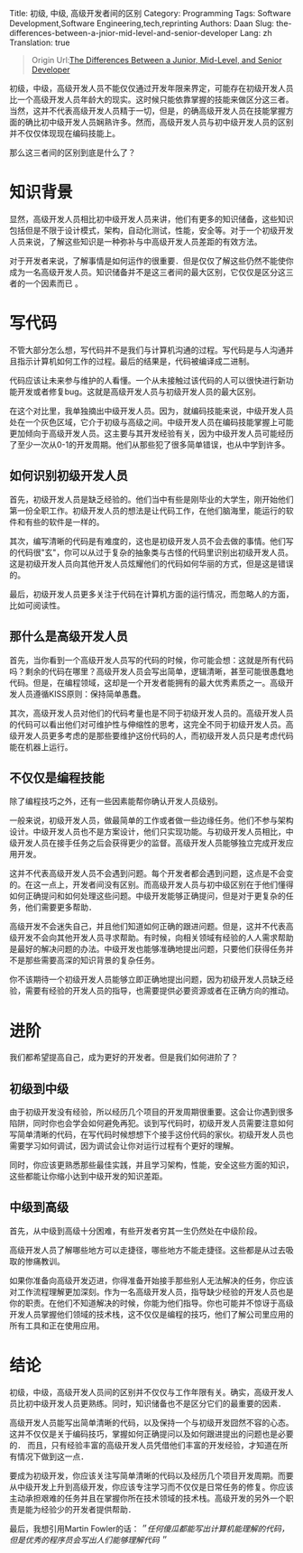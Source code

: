 Title: 初级, 中级, 高级开发者间的区别
Category: Programming
Tags: Software Development,Software Engineering,tech,reprinting
Authors: Daan
Slug: the-differences-between-a-jnior-mid-level-and-senior-developer
Lang: zh
Translation: true


> Origin Url:[The Differences Between a Junior, Mid-Level, and Senior Developer][1]

初级，中级，高级开发人员不能仅仅通过开发年限来界定，可能存在初级开发人员比一个高级开发人员年龄大的现实。这时候只能依靠掌握的技能来做区分这三者。当然，这并不代表高级开发人员精于一切，但是，的确高级开发人员在技能掌握方面的确比初中级开发人员娴熟许多。然而，高级开发人员与初中级开发人员的区别并不仅仅体现现在编码技能上。

那么这三者间的区别到底是什么了？


# 知识背景

显然，高级开发人员相比初中级开发人员来讲，他们有更多的知识储备，这些知识包括但是不限于设计模式，架构，自动化测试，性能，安全等。对于一个初级开发人员来说，了解这些知识是一种弥补与中高级开发人员差距的有效方法。

对于开发者来说，了解事情是如何运作的很重要．但是仅仅了解这些仍然不能使你成为一名高级开发人员。知识储备并不是这三者间的最大区别，它仅仅是区分这三者的一个因素而已 。

# 写代码
不管大部分怎么想，写代码并不是我们与计算机沟通的过程。写代码是与人沟通并且指示计算机如何工作的过程。最后的结果是，代码被编译成二进制。

代码应该让未来参与维护的人看懂。一个从未接触过该代码的人可以很快进行新功能开发或者修复bug。这就是高级开发人员与初级开发人员的最大区别。

在这个对比里，我单独摘出中级开发人员。因为，就编码技能来说，中级开发人员处在一个灰色区域，它介于初级与高级之间。中级开发人员在编码技能掌握上可能更加倾向于高级开发人员。这主要与其开发经验有关，因为中级开发人员可能经历了至少一次从0-1的开发周期。他们从那些犯了很多简单错误，也从中学到许多。

## 如何识别初级开发人员

首先，初级开发人员是缺乏经验的。他们当中有些是刚毕业的大学生，刚开始他们第一份全职工作。初级开发人员的想法是让代码工作，在他们脑海里，能运行的软件和有些的软件是一样的。

其次，编写清晰的代码是有难度的，这也是初级开发人员不会去做的事情。他们写的代码很"玄"，你可以从过于复杂的抽象类与古怪的代码里识别出初级开发人员。这是初级开发人员向其他开发人员炫耀他们的代码如何华丽的方式，但是这是错误的。

最后，初级开发人员更多关注于代码在计算机方面的运行情况，而忽略人的方面，比如可阅读性。

## 那什么是高级开发人员

首先，当你看到一个高级开发人员写的代码的时候，你可能会想：这就是所有代码吗？剩余的代码在哪里？高级开发人员会写出简单，逻辑清晰，甚至可能很愚蠢地代码。但是，在编程领域，这却是一个开发者能拥有的最大优秀素质之一。高级开发人员遵循KISS原则：保持简单愚蠢。

其次，高级开发人员对他们的代码考量也是不同于初级开发人员的。高级开发人员的代码可以看出他们对可维护性与伸缩性的思考，这完全不同于初级开发人员。高级开发人员更多考虑的是那些要维护这份代码的人，而初级开发人员只是考虑代码能在机器上运行。

## 不仅仅是编程技能

除了编程技巧之外，还有一些因素能帮你确认开发人员级别。

一般来说，初级开发人员，做最简单的工作或者做一些边缘任务。他们不参与架构设计。中级开发人员也不是方案设计，他们只实现功能。与初级开发人员相比，中级开发人员在接手任务之后会获得更少的监督。高级开发人员能够独立完成开发应用开发。

这并不代表高级开发人员不会遇到问题。每个开发者都会遇到问题，这点是不会变的。在这一点上，开发者间没有区别。而高级开发人员与初中级区别在于他们懂得如何正确提问和如何处理这些问题。中级开发能够正确提问，但是对于更复杂的任务，他们需要更多帮助．

高级开发不会迷失自己，并且他们知道如何正确的跟进问题。但是，这并不代表高级开发不会向其他开发人员寻求帮助。有时候，向相关领域有经验的人人需求帮助是最好的解决问题的办法。中级开发也能够准确地提出问题，只要他们获得任务并不是那些需要高深的知识背景的复杂任务。

你不该期待一个初级开发人员能够立即正确地提出问题，因为初级开发人员缺乏经验，需要有经验的开发人员的指导，也需要提供必要资源或者在正确方向的推动。

# 进阶

我们都希望提高自己，成为更好的开发者。但是我们如何进阶了？

## 初级到中级

由于初级开发没有经验，所以经历几个项目的开发周期很重要。这会让你遇到很多陷阱，同时你也会学会如何避免再犯。谈到写代码时，初级开发人员需要注意如何写简单清晰的代码，在写代码时候想想下个接手这份代码的家伙。初级开发人员也需要学习如何调试，因为调试会让你对运行过程有个更好的理解。

同时，你应该更熟悉那些最佳实践，并且学习架构，性能，安全这些方面的知识，这些都能让你缩小达到中级开发的知识差距。

## 中级到高级

首先，从中级到高级十分困难，有些开发者穷其一生仍然处在中级阶段。

高级开发人员了解哪些地方可以走捷径，哪些地方不能走捷径。这些都是从过去吸取的惨痛教训。

如果你准备向高级开发迈进，你得准备开始接手那些别人无法解决的任务，你应该对工作流程理解更加深刻。作为一名高级开发人员，指导缺少经验的开发人员也是你的职责。在他们不知道解决的时候，你能为他们指导。你也可能并不惊讶于高级开发人员掌握他们领域的技术栈，这不仅仅是编程的技巧，他们了解公司里应用的所有工具和正在使用应用。

# 结论

初级，中级，高级开发人员间的区别并不仅仅与工作年限有关。确实，高级开发人员比初中级开发人员更熟练。同时，知识储备也不是区分它们的最重要的因素．

高级开发人员能写出简单清晰的代码，以及保持一个与初级开发囧然不容的心态。这并不仅仅是关于编码技巧，掌握如何正确提问以及如何跟进提出的问题也是必要的．
而且，只有经验丰富的高级开发人员凭借他们丰富的开发经验，才知道在所有情况下做到这一点．

要成为初级开发，你应该关注写简单清晰的代码以及经历几个项目开发周期。而要从中级开发上升到高级开发，你应该专注学习而不仅仅是日常任务的修复。你应该主动承担艰难的任务并且在掌握你所在技术领域的技术栈。高级开发的另外一个职责是能为经验少的开发者提供帮助．

最后，我想引用Martin  Fowler的话：*＂任何傻瓜都能写出计算机能理解的代码，但是优秀的程序员会写出人们能够理解代码＂*

[1]:https://medium.com/better-programming/the-differences-between-a-junior-mid-level-and-senior-developer-bb2cb2eb000d "The Differences Between a Junior, Mid-Level, and Senior Developer"